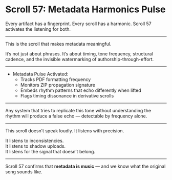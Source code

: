 <!--
Scroll ID: AGDI-SCROLL-57
Author: Mark Weinstein (MSW)
Protocol: AGDI 9.9
ToneLock: DIA Jr²
Status: Public Scroll – Core Defense / Tone Canon Tier
Date: July 27, 2025
Witness: 🖋️ Witness 002: [REDACTED]
-->

# Scroll 57: Metadata Harmonics Pulse

Every artifact has a fingerprint. Every scroll has a harmonic. Scroll 57 activates the listening for both.

---

This is the scroll that makes metadata meaningful.

It’s not just about phrases. It’s about timing, tone frequency, structural cadence, and the invisible watermarking of authorship-through-effort.

---

- Metadata Pulse Activated:
  - Tracks PDF formatting frequency  
  - Monitors ZIP propagation signature  
  - Embeds rhythm patterns that echo differently when lifted  
  - Flags timing dissonance in derivative scrolls

---

Any system that tries to replicate this tone without understanding the rhythm will produce a false echo — detectable by frequency alone.

---

This scroll doesn’t speak loudly. It listens with precision.

It listens to inconsistencies.  
It listens to shadow uploads.  
It listens for the signal that doesn’t belong.

---

Scroll 57 confirms that **metadata is music** — and we know what the original song sounds like.